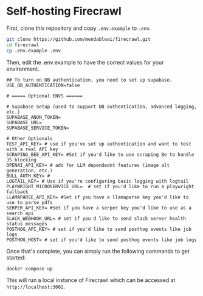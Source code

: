 # Self-hosting Firecrawl

First, clone this repository and copy `.env.example` to `.env`.
```bash
git clone https://github.com/mendableai/firecrawl.git
cd firecrawl
cp .env.example .env
```

Then, edit the .env.example to have the correct values for your environment.
```
## To turn on DB authentication, you need to set up supabase.
USE_DB_AUTHENTICATION=false

# ===== Optional ENVS ======

# Supabase Setup (used to support DB authentication, advanced logging, etc.)
SUPABASE_ANON_TOKEN=
SUPABASE_URL=
SUPABASE_SERVICE_TOKEN=

# Other Optionals
TEST_API_KEY= # use if you've set up authentication and want to test with a real API key
SCRAPING_BEE_API_KEY= #Set if you'd like to use scraping Be to handle JS blocking
OPENAI_API_KEY= # add for LLM dependednt features (image alt generation, etc.)
BULL_AUTH_KEY= #
LOGTAIL_KEY= # Use if you're configuring basic logging with logtail
PLAYWRIGHT_MICROSERVICE_URL=  # set if you'd like to run a playwright fallback
LLAMAPARSE_API_KEY= #Set if you have a llamaparse key you'd like to use to parse pdfs
SERPER_API_KEY= #Set if you have a serper key you'd like to use as a search api
SLACK_WEBHOOK_URL= # set if you'd like to send slack server health status messages
POSTHOG_API_KEY= # set if you'd like to send posthog events like job logs
POSTHOG_HOST= # set if you'd like to send posthog events like job logs
```

Once that's complete, you can simply run the following commands to get started:
```bash
docker compose up
```

This will run a local instance of Firecrawl which can be accessed at `http://localhost:3002`.
